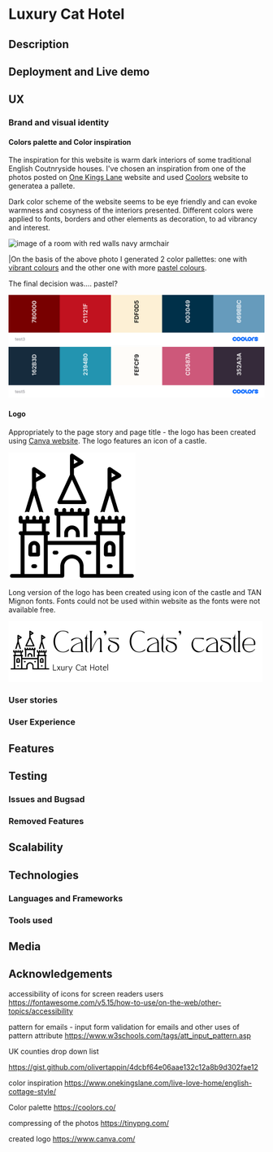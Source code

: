 # Luxury Cat Hotel
## Description

## Deployment and Live demo

## UX

### Brand and visual identity

#### Colors palette and Color inspiration

The inspiration for this website is warm dark interiors of some traditional English Coutnryside houses. I've chosen an inspiration from one of the photos posted on [One Kings Lane](https://www.onekingslane.com/live-love-home/english-cottage-style/) website and used [Coolors](https://coolors.co/) website to generatea a pallete. 


Dark color scheme of the website seems to be eye friendly and can evoke warmness and cosyness of the interiors presented. Different colors were applied to fonts, borders and other elements as decoration, to ad vibrancy and interest.


![image of a room with red walls navy armchair](https://okl.scene7.com/is/image/OKL/BLOG3_ANTIQUELONDON_090617?wid=1066&op_sharpen=1)


|On the basis of the above photo I generated 2 color pallettes: one with [vibrant colours](https://coolors.co/780000-c1121f-fdf0d5-003049-669bbc) and the other one with more [pastel colours](https://coolors.co/162b3d-2394b0-fefcf9-cd587a-352a3a).

The final decision was.... pastel?

![Pastel Palette](assets/images/0-Ginger-small.png) ![Pastel Palette](assets/images/0-Pastel-small.png)

#### Logo

Appropriately to the page story and page title - the logo has been created using [Canva website](https://www.canva.com/). The logo features an icon of a castle. 

![icon of a castle](assets/images/0-logo-square.png)


Long version of the logo has been created using icon of the castle and TAN Mignon fonts. Fonts could not be used within website as the fonts were not available free.


![icon of a castle and writing Cath's Cats' Castle, Luxury Cat hotel](assets/images/0-logo-long-black.png)


### User stories

### User Experience

## Features

## Testing

### Issues and Bugsad

### Removed Features

## Scalability

## Technologies

### Languages and Frameworks

### Tools used

## Media

## Acknowledgements

accessibility of icons for screen readers users 
https://fontawesome.com/v5.15/how-to-use/on-the-web/other-topics/accessibility

pattern for emails - input form validation for emails and other uses of pattern attribute
https://www.w3schools.com/tags/att_input_pattern.asp

UK counties drop down list

https://gist.github.com/olivertappin/4dcbf64e06aae132c12a8b9d302fae12

color inspiration
https://www.onekingslane.com/live-love-home/english-cottage-style/

Color palette
https://coolors.co/

compressing of the photos
https://tinypng.com/

created logo
https://www.canva.com/
